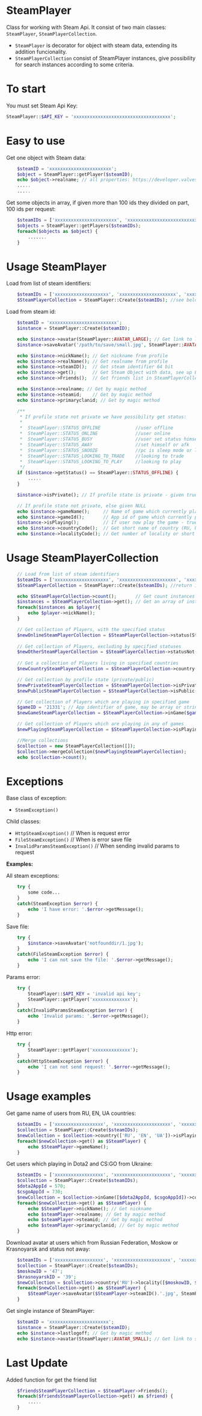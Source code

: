 # SteamPlayer
Class for working with Steam Api. It consist of two main classes: `SteamPlayer`, `SteamPlayerCollection`.
* `SteamPlayer` is decorator for object with steam data, extending its addition funcionality.
* `SteamPlayerCollection` consist of SteamPlayer instances, give possibility for search instances according to some criteria.

# To start
You must set Steam Api Key:

```php
SteamPlayer::$API_KEY = 'xxxxxxxxxxxxxxxxxxxxxxxxxxxxxxxxxxxx';
```

# Easy to use
Get one object with Steam data:

```php
	$steamID = 'xxxxxxxxxxxxxxxxxxxxxxx';
	$object = SteamPlayer::getPlayer($steamID);
	echo $object->realname; // all properties: https://developer.valvesoftware.com/wiki/Steam_Web_API#GetPlayerSummaries_.28v0002.29
	.....
	.....
```


Get some objects in array, if given more than 100 ids they divided on part, 100 ids per request:

```php
	$steamIDs = ['xxxxxxxxxxxxxxxxxxxxxxx', 'xxxxxxxxxxxxxxxxxxxxxxxxxxx', 'xxxxxxxxxxxxxxxxxxxxxxxxxxxxxxxxxx'];
	$objects = SteamPlayer::getPlayers($steamIDs);
	foreach($objects as $object) {
		.......
	}
```

# Usage SteamPlayer
Load from list of steam identifiers:

```php
	$steamIDs = ['xxxxxxxxxxxxxxxxxxxx', 'xxxxxxxxxxxxxxxxxxxxx', 'xxxxxxxxxxxxxxxxxxxxxxxxxx', ....];
	$SteamPlayerCollection = SteamPlayer::Create($steamIDs); //see below
```


Load from steam id:

```php
	$steamID = 'xxxxxxxxxxxxxxxxxxxxxxxxx';
	$instance = SteamPlayer::Create($steamID);

	echo $instance->avatar(SteamPlayer::AVATAR_LARGE); // Get link to large avatar from profile
	$instance->saveAvatar('/path/to/save/small.jpg', SteamPlayer::AVATAR_SMALL); // Download and save small avatar

	echo $instance->nickName(); // Get nickname from profile
	echo $instance->realName(); // Get realname from profile
	echo $instance->steamID();	// Get steam identifier 64 bit
	echo $instance->get();		// Get Steam Object with data, see up Easy to use
	echo $instance->Friends();	// Get friends list in SteamPlayerCollection instance

	echo $instance->realname; // Get by magic method
	echo $instance->steamid;	// Get by magic method
	echo $instance->primaryclanid; // Get by magic method

	/**
	 * If profile state not private we have possibility get status:
	 *
	 *	SteamPlayer::STATUS_OFFLINE 			//user offline
	 *	SteamPlayer::STATUS_ONLINE 				//user online
	 * 	SteamPlayer::STATUS_BUSY 				//user set status himself
	 *	SteamPlayer::STATUS_AWAY 				//set himself or afk
	 *	SteamPlayer::STATUS_SNOOZE 				//pc is sleep mode or long time afk
	 *	SteamPlayer::STATUS_LOOKING_TO_TRADE 	//looking to trade
	 *	SteamPlayer::STATUS_LOOKING_TO_PLAY		//looking to play
	 */
	if ($instance->getStatus() == SteamPlayer::STATUS_OFFLINE) {
		.....
	}

	$instance->isPrivate(); // If profile state is private - given true, is public - false

	// If profile state not private, else given NULL
	echo $instance->gameName();		// Name of game which currently playing
	echo $instance->gameId();		// App id of game which currently playing
	$instance->isPlaying();			// If user now play the game - true
	echo $instance->countryCode();	// Get short name of country (RU, US, UA, DE, etc...)
	echo $instance->localityCode();	// Get number of locality or short name (12, 4213, FL, etc...)
```

# Usage SteamPlayerCollection

```php
	// Load from list of steam identifiers
	$steamIDs = ['xxxxxxxxxxxxxxxxxxxx', 'xxxxxxxxxxxxxxxxxxxxx', 'xxxxxxxxxxxxxxxxxxxxxxxxxx', ....];
	$SteamPlayerCollection = SteamPlayer::Create($steamIDs); //return instance of SteamPlayerCollection class

	echo $SteamPlayerCollection->count(); 		// Get count instances of SteamPlayer in collection
	$instances = $SteamPlayerCollection->get(); // Get an array of instances of SteamPlayer class
	foreach($instances as $player){
		echo $player->nickName();
	}

	// Get collection of Players, with the specified status
	$newOnlineSteamPlayerCollection = $SteamPlayerCollection->status(SteamPlayer::STATUS_ONLINE); 
	
	// Get collection of Players, excluding by specified statuses
	$newOtherSteamPlayerCollection = $SteamPlayerCollection->statusNot([SteamPlayer::STATUS_OFFLINE, SteamPlayer::STATUS_BUSY]);	
	
	// Get a collection of Players living in specified countries
	$newCountrySteamPlayerCollection = $SteamPlayerCollection->country(['RU', 'US']);

	// Get collection by profile state (private/public)
	$newPrivateSteamPlayerCollection = $SteamPlayerCollection->isPrivate();
	$newPublicSteamPlayerCollection = $SteamPlayerCollection->isPublic();

	// Get collection of Players which are playing in specified game
	$gameID = '21331'; // App identifier of game, may be array or string
	$newGameSteamPlayerCollection = $SteamPlayerCollection->inGame($gameID);

	// Get collection of Players which are playing in any of games
	$newPlayingSteamPlayerCollection = $SteamPlayerCollection->isPlaying();

	//Merge collections
	$collection = new SteamPlayerCollection([]);
	$collection->mergeCollection($newPlayingSteamPlayerCollection);
	echo $collection->count();
```

# Exceptions
Base class of exception:
* `SteamException()`

Child classes:
* `HttpSteamException()` // When is request error
* `FileSteamException()` // When is error save file
* `InvalidParamsSteamException()` // When sending invalid params to request

**Examples:**

All steam exceptions:

```php
	try {
		some code...
	}
	catch(SteamException $error) {
		echo 'I have error: '.$error->getMessage();
	}
```


Save file:

```php
	try {
		$instance->saveAvatar('notfounddir/1.jpg');
	}
	catch(FileSteamException $error) {
		echo 'I can not save the file: '.$error->getMessage();
	}
```


Params error:

```php
	try {
		SteamPlayer::$API_KEY = 'invalid api key';
		SteamPlayer::getPlayer('xxxxxxxxxxxxxx');
	}
	catch(InvalidParamsSteamException $error) {
		echo 'Invalid params: '.$error->getMessage();
	}
```


Http error:
```php
	try {
		SteamPlayer::getPlayer('xxxxxxxxxxxxxx');
	}
	catch(HttpSteamException $error) {
		echo 'I can not send request: '.$error->getMessage();
	}
```

# Usage examples
Get game name of users from RU, EN, UA countries:

```php
	$steamIDs = ['xxxxxxxxxxxxxxxxxx', 'xxxxxxxxxxxxxxxxxxxxx', 'xxxxxxxxxxxxxxxxxxxxxxxxx', ....];
	$collection = SteamPlayer::Create($steamIDs);
	$newCollection = $collection->country(['RU', 'EN', 'UA'])->isPlaying();
	foreach($newCollection->get() as $SteamPlayer) {
		echo $SteamPlayer->gameName();
	}
```

Get users which playing in Dota2 and CS:GO from Ukraine:

```php
	$steamIDs = ['xxxxxxxxxxxxxxxxxx', 'xxxxxxxxxxxxxxxxxxxxx', 'xxxxxxxxxxxxxxxxxxxxxxxxx', ....];
	$collection = SteamPlayer::Create($steamIDs);
	$dota2AppId = 570;
	$csgoAppId = 730;
	$newCollection = $collection->inGame([$dota2AppId, $csgoAppId])->country('UA');
	foreach($newCollection->get() as $SteamPlayer) {
		echo $SteamPlayer->nickName(); // Get nickname
		echo $steamPlayer->realname; // Get by magic method
		echo $steamPlayer->steamid;	// Get by magic method
		echo $steamPlayer->primaryclanid; // Get by magic method
	}
```

	
Download avatar at users which from Russian Federation, Moskow or Krasnoyarsk and status not away:

```php
	$steamIDs = ['xxxxxxxxxxxxxxxxxx', 'xxxxxxxxxxxxxxxxxxxxx', 'xxxxxxxxxxxxxxxxxxxxxxxxx', ....];
	$collection = SteamPlayer::Create($steamIDs);
	$moskowID = '47';
	$krasnoyarskID = '39';
	$newCollection = $collection->country('RU')->locality([$moskowID, $krasnoyarskID])->statusNot(SteamPlayer::STATUS_AWAY);
	foreach($newCollection->get() as $SteamPlayer) {
		$SteamPlayer->saveAvatar($SteamPlayer->steamID().'.jpg', SteamPlayer::AVATAR_MEDIUM);
	}
```


Get single instance of SteamPlayer:

```php
	$steamID = 'xxxxxxxxxxxxxxxxxxxxxx';
	$instance = SteamPlayer::Create($steamID);
	echo $instance->lastlogoff; // Get by magic method
	echo $instance->avatar(SteamPlayer::AVATAR_SMALL); // Get link to small avatar
```

# Last Update
Added function for get the friend list

```php
	$friendsSteamPlayerCollection = $SteamPlayer->Friends();
	foreach($friendsSteamPlayerCollection->get() as $friend) {
		.....
	}
```